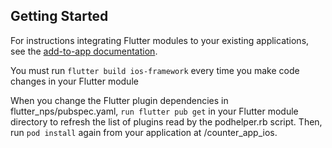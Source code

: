 ## Getting Started

For instructions integrating Flutter modules to your existing applications,
see the [add-to-app documentation](https://flutter.dev/docs/development/add-to-app).

You must run `flutter build ios-framework` every time you make code changes in your Flutter module
  
  When you change the Flutter plugin dependencies in flutter_nps/pubspec.yaml, 
 `run flutter pub get`
  in your Flutter module directory to refresh the list of plugins read by the podhelper.rb script. 
  Then, run 
  `pod install` again from your application at /counter_app_ios.